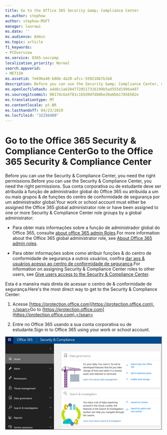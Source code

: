 ```yaml
---
title: Go to the Office 365 Security &amp; Compliance Center
ms.author: stephow
author: stephow-MSFT
manager: laurawi
ms.date: ''
ms.audience: Admin
ms.topic: article
f1_keywords:
- PCOverview
ms.service: O365-seccomp
localization_priority: Normal
search.appverid:
- MET150
ms.assetid: 7e696a40-b86b-4a20-afcc-559218b7b1b8
description: Before you can use the Security &amp; Compliance Center, you need the right permissions. Sua conta corporativa ou de estudante deve ser atribuída à função de administrador global do Office 365 ou atribuída a um ou mais grupos &amp; de funções do centro de conformidade de segurança por um administrador global.
ms.openlocfilehash: a4d6c1a62047728517316199b5ad555d1996a497
ms.sourcegitcommit: 0017dc6a5f81c165d9dfd88be39a6bb17856582e
ms.translationtype: MT
ms.contentlocale: pt-BR
ms.lasthandoff: 04/23/2019
ms.locfileid: "32256480"
---
```

# <a name="go-to-the-office-365-security-amp-compliance-center"></a><span data-ttu-id="6b777-104">Go to the Office 365 Security &amp; Compliance Center</span><span class="sxs-lookup"><span data-stu-id="6b777-104">Go to the Office 365 Security &amp; Compliance Center</span></span>

<span data-ttu-id="6b777-105">Before you can use the Security &amp; Compliance Center, you need the right permissions.</span><span class="sxs-lookup"><span data-stu-id="6b777-105">Before you can use the Security &amp; Compliance Center, you need the right permissions.</span></span> <span data-ttu-id="6b777-106">Sua conta corporativa ou de estudante deve ser atribuída à função de administrador global do Office 365 ou atribuída a um ou mais grupos &amp; de funções do centro de conformidade de segurança por um administrador global:</span><span class="sxs-lookup"><span data-stu-id="6b777-106">Your work or school account must either be assigned the Office 365 global administrator role or have been assigned to one or more Security &amp; Compliance Center role groups by a global administrator:</span></span>
  
- <span data-ttu-id="6b777-107">Para obter mais informações sobre a função de administrador global do Office 365, consulte [about office 365 admin Roles](https://support.office.com/article/da585eea-f576-4f55-a1e0-87090b6aaa9d).</span><span class="sxs-lookup"><span data-stu-id="6b777-107">For more information about the Office 365 global administrator role, see [About Office 365 admin roles](https://support.office.com/article/da585eea-f576-4f55-a1e0-87090b6aaa9d).</span></span> 
    
- <span data-ttu-id="6b777-108">Para obter informações sobre como atribuir funções &amp; do centro de conformidade de segurança a outros usuários, confira [dar aos &amp; usuários acesso ao centro de conformidade de segurança](grant-access-to-the-security-and-compliance-center.md).</span><span class="sxs-lookup"><span data-stu-id="6b777-108">For information on assigning Security &amp; Compliance Center roles to other users, see [Give users access to the Security &amp; Compliance Center](grant-access-to-the-security-and-compliance-center.md).</span></span>
    
<span data-ttu-id="6b777-109">Esta é a maneira mais direta de acessar o centro de &amp; conformidade de segurança:</span><span class="sxs-lookup"><span data-stu-id="6b777-109">Here's the most direct way to get to the Security &amp; Compliance Center:</span></span>
  
1. <span data-ttu-id="6b777-110">Acesse [https://protection.office.com](https://protection.office.com).</span><span class="sxs-lookup"><span data-stu-id="6b777-110">Go to [https://protection.office.com](https://protection.office.com).</span></span>
    
2. <span data-ttu-id="6b777-111">Entre no Office 365 usando a sua conta corporativa ou de estudante.</span><span class="sxs-lookup"><span data-stu-id="6b777-111">Sign in to Office 365 using your work or school account.</span></span>
    
![Página inicial do &amp; centro de conformidade de segurança do Office 365](media/f1d35324-ac44-4f59-96a7-b11767b43201.png)
  

